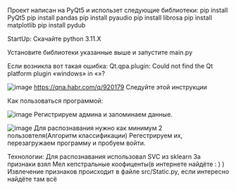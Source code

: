 Проект написан на PyQt5 и использет следующие библиотеки:
pip install PyQt5
pip install pandas
pip install pyaudio
pip install librosa
pip install matplotlib
pip install pydub


StartUp:
Скачайте python 3.11.X

Установите библиотеки указанные выше и запустите main.py

Если возникла вот такая ошибка:
Qt.qpa.plugin: Could not find the Qt platform plugin «windows» in «»?

![image](https://github.com/YamiKawa11/VoiceRecognizer/assets/139690866/63efa874-8aa3-4043-8c6a-0474507b21bb)
https://qna.habr.com/q/920179
Следуйте этой инструкции


Как пользоваться программой:

![image](https://github.com/YamiKawa11/VoiceRecognizer/assets/139690866/8927d452-76a9-4c39-94cf-ae938e36ccac)
Регистрируем админа и запоминаем данные.

![image](https://github.com/YamiKawa11/VoiceRecognizer/assets/139690866/5a37de1e-54f9-4d76-b958-1915da79d203)
Для распознавания нужно как минимум 2 пользовтеля(Алгоритм классификации)
Регестрируем их, перезагружаем программу и пробуем войти.


Технологии:
Для распознавания использовал SVC из sklearn
За признаки взял Мел кепстральные коофиценты(в интернете найдёте : ) )
Извлечение признаков происходит в файле src/Static.py, если интересно найдёте там всё


